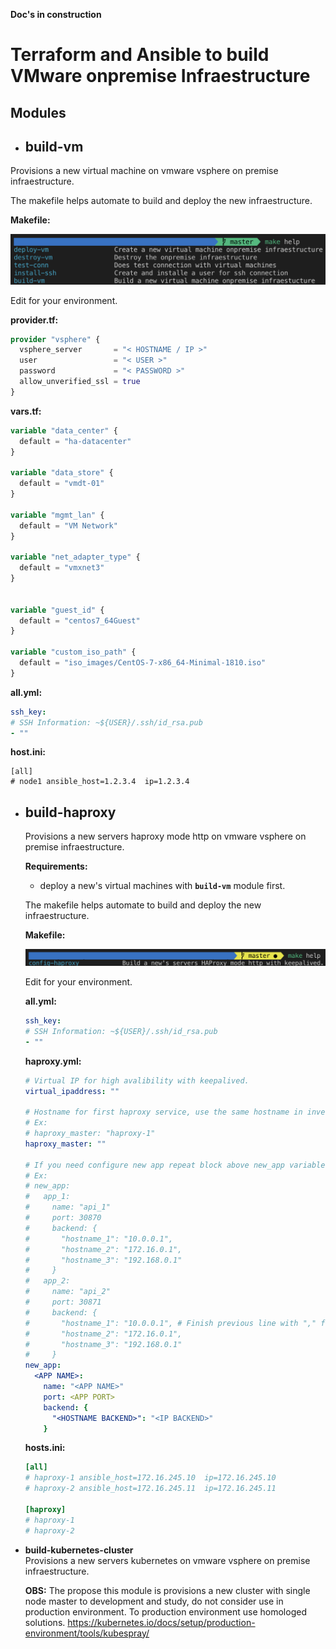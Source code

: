 **Doc's in construction**

# **Terraform and Ansible to build VMware onpremise Infraestructure**

## **Modules**

- ## **build-vm**  
Provisions a new virtual machine on vmware vsphere on premise infraestructure.

  The makefile helps automate to build and deploy the new infraestructure.
  
  **Makefile:**

  ![make help](/docs/img/img1.png)

  Edit for your environment.

  **provider.tf:**
  
  ```terraform
  provider "vsphere" {
    vsphere_server       = "< HOSTNAME / IP >"
    user                 = "< USER >"
    password             = "< PASSWORD >"
    allow_unverified_ssl = true
  }
  ```
  
  **vars.tf:**

  ```terraform
  variable "data_center" {
    default = "ha-datacenter"
  }

  variable "data_store" {
    default = "vmdt-01"
  }

  variable "mgmt_lan" {
    default = "VM Network"
  }

  variable "net_adapter_type" {
    default = "vmxnet3"
  }


  variable "guest_id" {
    default = "centos7_64Guest"
  }

  variable "custom_iso_path" {
    default = "iso_images/CentOS-7-x86_64-Minimal-1810.iso"
  }
  ```

  **all.yml:**

  ```yaml
  ssh_key: 
  # SSH Information: ~${USER}/.ssh/id_rsa.pub
  - ""
  ```

  **host.ini:**

  ```ìni
  [all]
  # node1 ansible_host=1.2.3.4  ip=1.2.3.4
  ```
  
- ## **build-haproxy**  
  Provisions a new servers haproxy mode http on vmware vsphere on premise infraestructure.
  
  **Requirements:**  
  - deploy a new's virtual machines with **```build-vm```** module first.

  The makefile helps automate to build and deploy the new infraestructure.
  
  **Makefile:**

  ![make help](/docs/img/img2.png)

  Edit for your environment.

  **all.yml:**

  ```yaml
  ssh_key: 
  # SSH Information: ~${USER}/.ssh/id_rsa.pub
  - ""
  ```

  **haproxy.yml:**

  ```yaml
  # Virtual IP for high avalibility with keepalived.
  virtual_ipaddress: ""

  # Hostname for first haproxy service, use the same hostname in inventory_hostname
  # Ex:
  # haproxy_master: "haproxy-1"
  haproxy_master: ""

  # If you need configure new app repeat block above new_app variable .
  # Ex:
  # new_app:
  #   app_1:
  #     name: "api_1"
  #     port: 30870
  #     backend: {
  #       "hostname_1": "10.0.0.1",
  #       "hostname_2": "172.16.0.1",
  #       "hostname_3": "192.168.0.1"
  #     }
  #   app_2:
  #     name: "api_2"
  #     port: 30871
  #     backend: {
  #       "hostname_1": "10.0.0.1", # Finish previous line with "," for more than one backend.
  #       "hostname_2": "172.16.0.1",
  #       "hostname_3": "192.168.0.1"
  #     }
  new_app:
    <APP NAME>:
      name: "<APP NAME>"
      port: <APP PORT>
      backend: {
        "<HOSTNAME BACKEND>": "<IP BACKEND>"
      }

  ```

  **hosts.ini:**
  
  ```ini
  [all]
  # haproxy-1 ansible_host=172.16.245.10  ip=172.16.245.10
  # haproxy-2 ansible_host=172.16.245.11  ip=172.16.245.11

  [haproxy]
  # haproxy-1
  # haproxy-2
  ```

- **build-kubernetes-cluster**  
  Provisions a new servers kubernetes on vmware vsphere on premise infraestructure.

  **OBS:** The propose this module is provisions a new cluster with single node master to development and study, do not consider use in production environment. To production environment use homologed solutions. <https://kubernetes.io/docs/setup/production-environment/tools/kubespray/>
